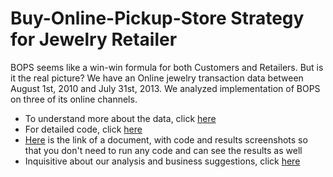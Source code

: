 # Buy-Online-Pickup-Store Strategy for Jewelry Retailer

BOPS seems like a win-win formula for both Customers and Retailers. But is it the real picture? We have an Online jewelry transaction data between August 1st, 2010 and July 31st, 2013. We analyzed implementation of BOPS on three of its online channels.

* To understand more about the data, click [here](https://github.com/bharatimalik/Buy-Online-Pickup-Store/blob/master/Data%20Description.txt)
* For detailed code, click [here](https://github.com/bharatimalik/Buy-Online-Pickup-Store/blob/master/Buy-Online-Pickup-inStore.Rmd)
* [Here](https://github.com/bharatimalik/Buy-Online-Pickup-Store/blob/master/BOPS%20Final%20Code%20with%20Results%20Screenshots.pdf) is the link of a document, with code and results screenshots so that you don't need to run any code and can see the results as well
* Inquisitive about our analysis and business suggestions, click [here](https://github.com/bharatimalik/Buy-Online-Pickup-Store/blob/master/BOPS_PPT.pdf)
